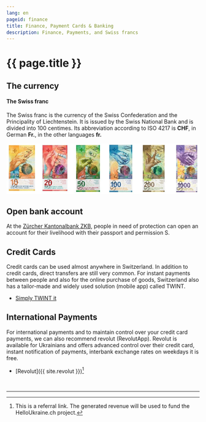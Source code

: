 ```yaml
---
lang: en
pageid: finance
title: Finance, Payment Cards & Banking
description: Finance, Payments, and Swiss francs
---
```

# {{ page.title }}

## The currency
#### The Swiss franc
The Swiss franc is the currency of the Swiss Confederation and the Principality of Liechtenstein.
It is issued by the Swiss National Bank and is divided into 100 centimes.
Its abbreviation according to ISO 4217 is **CHF**, in German **Fr.**, in the other languages **fr.**

![Banknotes of Switzerland](/assets/img/banknoten.jpg)

## Open bank account
At the [Zürcher Kantonalbank ZKB](https://www.zkb.ch/de/hilfe/sc/wie-koennen-schutzbeduerftige-aus-der-ukraine-ein-konto-bei-der-.html), people in need of protection can open an account for their livelihood with their passport and permission S.


## Credit Cards
Credit cards can be used almost anywhere in Switzerland.
In addition to credit cards, direct transfers are still very common.
For instant payments between people and also for the online purchase of goods, Switzerland also has a tailor-made and widely used solution (mobile app) called TWINT.

- [Simply TWINT it](https://www.twint.ch/en/?lang=en)


## International Payments
For international payments and to maintain control over your credit card payments, we can also recommend revolut (RevolutApp). Revolut is available for Ukrainians and offers advanced control over their credit card, instant notification of payments, interbank exchange rates on weekdays it is free.

- [Revolut]({{ site.revolut }})[^referal]


<br/>

---
[^referal]: This is a referral link. The generated revenue will be used to fund the HelloUkraine.ch project.
